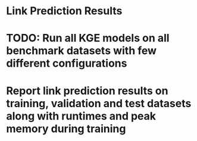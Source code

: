 # Link Prediction Results
# TODO: Run all KGE models on all benchmark datasets with few different configurations
# Report link prediction results on training, validation and test datasets along with runtimes and peak memory during training